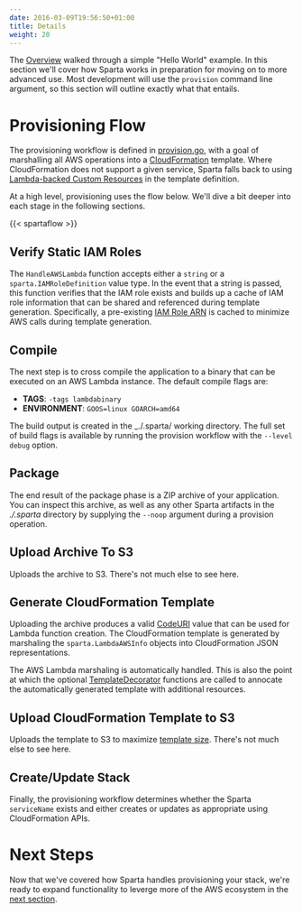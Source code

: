 ```yaml
---
date: 2016-03-09T19:56:50+01:00
title: Details
weight: 20
---
```


The [Overview](/sample_service/step1/) walked through a simple "Hello World" example.  In this section we'll cover how Sparta works in preparation for moving on to more advanced use.  Most development will use the `provision` command line argument, so this section will outline exactly what that entails.

# Provisioning Flow

The provisioning workflow is defined in [provision.go](https://github.com/mweagle/Sparta/blob/master/provision.go), with a goal of marshalling all AWS operations into a [CloudFormation](http://docs.aws.amazon.com/AWSCloudFormation/latest/UserGuide/Welcome.html) template.  Where CloudFormation does not support a given service, Sparta falls back to using [Lambda-backed Custom Resources](http://docs.aws.amazon.com/AWSCloudFormation/latest/UserGuide/template-custom-resources-lambda.html) in the template definition.

At a high level, provisioning uses the flow below.  We'll dive a bit deeper into each stage in the following sections.

{{< spartaflow >}}

## Verify Static IAM Roles

The `HandleAWSLambda` function accepts either a `string` or a `sparta.IAMRoleDefinition` value type.  In the event that a string is passed, this function verifies that the IAM role exists and builds up a cache of IAM role information that can be shared and referenced during template generation. Specifically, a pre-existing [IAM Role ARN](http://docs.aws.amazon.com/IAM/latest/UserGuide/reference_identifiers.html#identifiers-arns) is cached to minimize AWS calls during template generation.

## Compile

The next step is to cross compile the application to a binary that can be executed on an AWS Lambda instance.  The default compile flags are:

* **TAGS**:         `-tags lambdabinary`
* **ENVIRONMENT**:  `GOOS=linux GOARCH=amd64`

The build output is created in the _./.sparta/ working directory. The full set of build flags is available by running the provision workflow with the `--level debug` option.

## Package

The end result of the package phase is a ZIP archive of your application. You can inspect this archive, as well as any other Sparta artifacts in the _./.sparta_ directory by supplying the `--noop` argument during a provision operation.

## Upload Archive To S3

Uploads the archive to S3.  There's not much else to see here.

## Generate CloudFormation Template

Uploading the archive produces a valid [CodeURI](https://docs.aws.amazon.com/AWSCloudFormation/latest/UserGuide/aws-resource-lambda-function.html#cfn-lambda-function-code) value that can be used for Lambda function creation.  The  CloudFormation template is generated by marshaling the `sparta.LambdaAWSInfo` objects into CloudFormation JSON representations.

The AWS Lambda marshaling is automatically handled.  This is also the point at which the optional [TemplateDecorator](https://godoc.org/github.com/mweagle/Sparta#TemplateDecorator) functions are called to annocate the automatically generated template with additional resources.

## Upload CloudFormation Template to S3

Uploads the template to S3 to maximize [template size](http://docs.aws.amazon.com/AWSCloudFormation/latest/UserGuide/cloudformation-limits.html).  There's not much else to see here.

## Create/Update Stack

Finally, the provisioning workflow determines whether the Sparta `serviceName` exists and either creates or updates as appropriate using CloudFormation APIs.

# Next Steps

Now that we've covered how Sparta handles provisioning your stack, we're ready to expand functionality to leverge more of the AWS ecosystem in the [next section](/reference/eventsources/).
